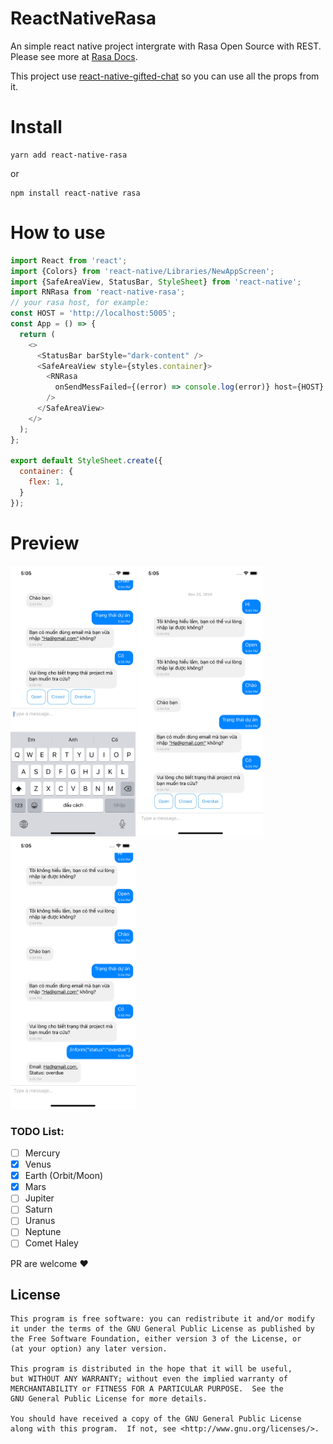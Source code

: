 # ReactNativeRasa
An simple react native project intergrate with Rasa Open Source with REST. Please see more at [Rasa Docs](https://rasa.com/docs/rasa/connectors/your-own-website/#rest-channels).

This project use [react-native-gifted-chat](https://github.com/FaridSafi/react-native-gifted-chat) so you can use all the props from it.

# Install
```
yarn add react-native-rasa
```
or
```
npm install react-native rasa
```

# How to use
```javascript
import React from 'react';
import {Colors} from 'react-native/Libraries/NewAppScreen';
import {SafeAreaView, StatusBar, StyleSheet} from 'react-native';
import RNRasa from 'react-native-rasa';
// your rasa host, for example:
const HOST = 'http://localhost:5005';
const App = () => {
  return (
    <>
      <StatusBar barStyle="dark-content" />
      <SafeAreaView style={styles.container}>
        <RNRasa 
          onSendMessFailed={(error) => console.log(error)} host={HOST}
        />
      </SafeAreaView>
    </>
  );
};

export default StyleSheet.create({
  container: {
    flex: 1,
  }
});
```

# Preview
<p float="left">
  <img src="https://github.com/hungvu193/ReactNativeRasa/blob/master/preview/Simulator%20Screen%20Shot%20-%20iPhone%2011%20-%202020-12-25%20at%2017.05.06.png" width="200" />
  <img src="https://github.com/hungvu193/ReactNativeRasa/blob/master/preview/Simulator%20Screen%20Shot%20-%20iPhone%2011%20-%202020-12-25%20at%2017.05.14.png" width="200" /> 
  <img src="https://github.com/hungvu193/ReactNativeRasa/blob/master/preview/Simulator%20Screen%20Shot%20-%20iPhone%2011%20-%202020-12-25%20at%2017.05.17.png" width="200" />
</p>

### TODO List:

- [ ] Mercury
- [x] Venus
- [x] Earth (Orbit/Moon)
- [x] Mars
- [ ] Jupiter
- [ ] Saturn
- [ ] Uranus
- [ ] Neptune
- [ ] Comet Haley

PR are welcome ❤️

## License

    This program is free software: you can redistribute it and/or modify
    it under the terms of the GNU General Public License as published by
    the Free Software Foundation, either version 3 of the License, or
    (at your option) any later version.

    This program is distributed in the hope that it will be useful,
    but WITHOUT ANY WARRANTY; without even the implied warranty of
    MERCHANTABILITY or FITNESS FOR A PARTICULAR PURPOSE.  See the
    GNU General Public License for more details.

    You should have received a copy of the GNU General Public License
    along with this program.  If not, see <http://www.gnu.org/licenses/>.
